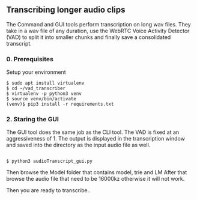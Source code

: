 ## Transcribing longer audio clips

The Command and GUI tools perform transcription on long wav files.
They take in a wav file of any duration, use the WebRTC Voice Activity Detector (VAD)
to split it into smaller chunks and finally save a consolidated transcript.

### 0. Prerequisites
Setup your environment
```
$ sudo apt install virtualenv
$ cd ~/vad_transcriber
$ virtualenv -p python3 venv
$ source venv/bin/activate
(venv)$ pip3 install -r requirements.txt
```



### 2. Staring the GUI

The GUI tool does the same job as the CLI tool. The VAD is fixed at an aggressiveness of 1.
The output is displayed in the transcription window and saved into the directory as the input
audio file as well.

```

$ python3 audioTranscript_gui.py

```
Then browse the Model folder that contains model, trie and LM 
After that browse the audio file that need to be 16000kz otherwise it will not work.

Then you are ready to transcribe..

```




